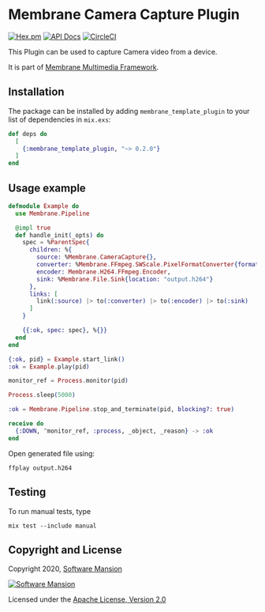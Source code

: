 # Membrane Camera Capture Plugin

[![Hex.pm](https://img.shields.io/hexpm/v/membrane_template_plugin.svg)](https://hex.pm/packages/membrane_template_plugin)
[![API Docs](https://img.shields.io/badge/api-docs-yellow.svg?style=flat)](https://hexdocs.pm/membrane_template_plugin)
[![CircleCI](https://circleci.com/gh/membraneframework/membrane_template_plugin.svg?style=svg)](https://circleci.com/gh/membraneframework/membrane_template_plugin)

This Plugin can be used to capture Camera video from a device.


It is part of [Membrane Multimedia Framework](https://membraneframework.org).

## Installation

The package can be installed by adding `membrane_template_plugin` to your list of dependencies in `mix.exs`:

```elixir
def deps do
  [
    {:membrane_template_plugin, "~> 0.2.0"}
  ]
end
```

## Usage example

```elixir
defmodule Example do
  use Membrane.Pipeline

  @impl true
  def handle_init(_opts) do
    spec = %ParentSpec{
      children: %{
        source: %Membrane.CameraCapture{},
        converter: %Membrane.FFmpeg.SWScale.PixelFormatConverter{format: :I420},
        encoder: Membrane.H264.FFmpeg.Encoder,
        sink: %Membrane.File.Sink{location: "output.h264"}
      },
      links: [
        link(:source) |> to(:converter) |> to(:encoder) |> to(:sink)
      ]
    }

    {{:ok, spec: spec}, %{}}
  end
end

{:ok, pid} = Example.start_link()
:ok = Example.play(pid)

monitor_ref = Process.monitor(pid)

Process.sleep(5000)

:ok = Membrane.Pipeline.stop_and_terminate(pid, blocking?: true)

receive do
  {:DOWN, ^monitor_ref, :process, _object, _reason} -> :ok
end

```

Open generated file using:

```
ffplay output.h264
```

## Testing

To run manual tests, type

```shell
mix test --include manual
```

## Copyright and License

Copyright 2020, [Software Mansion](https://swmansion.com/?utm_source=git&utm_medium=readme&utm_campaign=membrane_template_plugin)

[![Software Mansion](https://logo.swmansion.com/logo?color=white&variant=desktop&width=200&tag=membrane-github)](https://swmansion.com/?utm_source=git&utm_medium=readme&utm_campaign=membrane_template_plugin)

Licensed under the [Apache License, Version 2.0](LICENSE)
